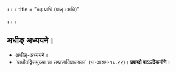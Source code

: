 +++
title = "०३ प्राधि (प्राङ्+अधि)"

+++

## अधीङ् अध्ययने।
- अधीङ्-अध्ययने।
- 'प्राधीतद्विजमुख्या सा सम्प्रज्वलितपावका' (भा॰आश्रम॰१८.२२)। **प्रशब्दो वाऽऽदिकर्मणि।** 

